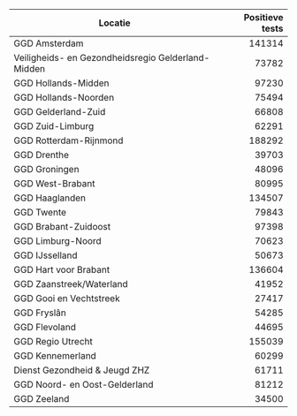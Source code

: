 | Locatie | Positieve tests |
|---------|----------------:|
| GGD Amsterdam                            | 141314 |
| Veiligheids- en Gezondheidsregio Gelderland-Midden | 73782 |
| GGD Hollands-Midden                      | 97230 |
| GGD Hollands-Noorden                     | 75494 |
| GGD Gelderland-Zuid                      | 66808 |
| GGD Zuid-Limburg                         | 62291 |
| GGD Rotterdam-Rijnmond                   | 188292 |
| GGD Drenthe                              | 39703 |
| GGD Groningen                            | 48096 |
| GGD West-Brabant                         | 80995 |
| GGD Haaglanden                           | 134507 |
| GGD Twente                               | 79843 |
| GGD Brabant-Zuidoost                     | 97398 |
| GGD Limburg-Noord                        | 70623 |
| GGD IJsselland                           | 50673 |
| GGD Hart voor Brabant                    | 136604 |
| GGD Zaanstreek/Waterland                 | 41952 |
| GGD Gooi en Vechtstreek                  | 27417 |
| GGD Fryslân                              | 54285 |
| GGD Flevoland                            | 44695 |
| GGD Regio Utrecht                        | 155039 |
| GGD Kennemerland                         | 60299 |
| Dienst Gezondheid & Jeugd ZHZ            | 61711 |
| GGD Noord- en Oost-Gelderland            | 81212 |
| GGD Zeeland                              | 34500 |
